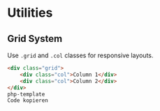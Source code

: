 # Utilities

## Grid System
Use `.grid` and `.col` classes for responsive layouts.

```html
<div class="grid">
    <div class="col">Column 1</div>
    <div class="col">Column 2</div>
</div>
php-template
Code kopieren
```
